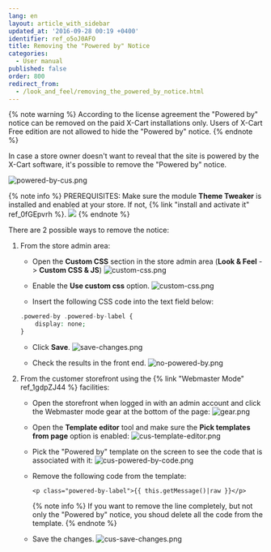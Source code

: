 ```yaml
---
lang: en
layout: article_with_sidebar
updated_at: '2016-09-28 00:19 +0400'
identifier: ref_o5oJ0AFO
title: Removing the "Powered by" Notice
categories:
  - User manual
published: false
order: 800
redirect_from:
  - /look_and_feel/removing_the_powered_by_notice.html
---
```

{% note warning %}
According to the license agreement the "Powered by" notice can be removed on the paid X-Cart installations only. Users of X-Cart Free edition are not allowed to hide the "Powered by" notice.
{% endnote %}

In case a store owner doesn't want to reveal that the site is powered by the X-Cart software, it's possible to remove the "Powered by" notice.

![powered-by-cus.png]({{site.baseurl}}/attachments/ref_o5oJ0AFO/powered-by-cus.png)

{% note info %}
PREREQUISITES: Make sure the module **Theme Tweaker** is installed and enabled at your store. If not, {% link "install and activate it" ref_0fGEpvrh %}.
    ![]({{site.baseurl}}/attachments/6389847/8716763.png)
{% endnote %}

There are 2 possible ways to remove the notice:

1. From the store admin area:
    
   *  Open the **Custom CSS** section in the store admin area (**Look & Feel** -> **Custom CSS & JS**)
      ![custom-css.png]({{site.baseurl}}/attachments/ref_o5oJ0AFO/custom-css.png)
    
   *  Enable the **Use custom css** option.
      ![custom-css.png]({{site.baseurl}}/attachments/ref_o5oJ0AFO/custom-css.png)

   *  Insert the following CSS code into the text field below:

    ```php
    .powered-by .powered-by-label {
        display: none;
    }
    ```

   *  Click **Save**.
      ![save-changes.png]({{site.baseurl}}/attachments/ref_o5oJ0AFO/save-changes.png)

   * Check the results in the front end.
     ![no-powered-by.png]({{site.baseurl}}/attachments/ref_o5oJ0AFO/no-powered-by.png)

2. From the customer storefront using the {% link "Webmaster Mode" ref_1gdpZJ44 %} facilities:
   
   * Open the storefront when logged in with an admin account and click the Webmaster mode gear at the bottom of the page:
     ![gear.png]({{site.baseurl}}/attachments/ref_o5oJ0AFO/gear.png)
     
   * Open the **Template editor** tool and make sure the **Pick templates from page** option is enabled:
     ![cus-template-editor.png]({{site.baseurl}}/attachments/ref_o5oJ0AFO/cus-template-editor.png)
     
   * Pick the "Powered by" template on the screen to see the code that is associated with it:
     ![cus-powered-by-code.png]({{site.baseurl}}/attachments/ref_o5oJ0AFO/cus-powered-by-code.png)
     
   * Remove the following code from the template:
     
      ```
      <p class="powered-by-label">{{ this.getMessage()|raw }}</p>
      ```
      {% note info %}
      If you want to remove the line completely, but not only the "Powered by" notice, you shoud delete all the code from the template.
      {% endnote %}
      
   * Save the changes.
     ![cus-save-changes.png]({{site.baseurl}}/attachments/ref_o5oJ0AFO/cus-save-changes.png)
